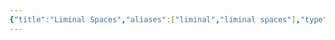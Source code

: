 ```yaml
---
{"title":"Liminal Spaces","aliases":["liminal","liminal spaces"],"type":"Mood","created":"2025-04-01T12:59:11.609-07:00","updated":"2025-04-04T14:16:40.106-07:00","dg-publish":true,"dg-note-icon":"galaxy","permalink":"/entities/moodboards/liminal-spaces/","dgPassFrontmatter":true,"noteIcon":"galaxy"}
---
```


